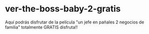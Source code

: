 # ver-the-boss-baby-2-gratis
Aquí podrás disfrutar de la película "un jefe en pañales 2 negocios de familia" totalmente GRATIS disfruta!!
